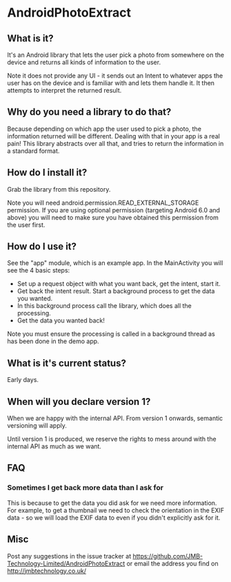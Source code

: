 # AndroidPhotoExtract

## What is it?

It's an Android library that lets the user pick a photo from somewhere on the device and returns all kinds of information to the user.

Note it does not provide any UI - it sends out an Intent to whatever apps the user has on the device and is familiar with and lets them handle it. It then attempts to interpret the returned result.

## Why do you need a library to do that?

Because depending on which app the user used to pick a photo, the information returned will be different. Dealing with that in your app is a real pain! This library abstracts over all that, and tries to return the information in a standard format.

## How do I install it?

Grab the library from this repository.

Note you will need android.permission.READ_EXTERNAL_STORAGE permission. If you are using optional permission (targeting Android 6.0 and above) you will need to make sure you have obtained this permission from the user first.

## How do I use it?

See the "app" module, which is an example app. In the MainActivity you will see the 4 basic steps:

  *  Set up a request object with what you want back, get the intent, start it.
  *  Get back the intent result. Start a background process to get the data you wanted.
  *  In this background process call the library, which does all the processing.
  *  Get the data you wanted back!

Note you must ensure the processing is called in a background thread as has been done in the demo app.

## What is it's current status?

Early days.

## When will you declare version 1?

When we are happy with the internal API. From version 1 onwards, semantic versioning will apply.

Until version 1 is produced, we reserve the rights to mess around with the internal API as much as we want.

## FAQ

### Sometimes I get back more data than I ask for

This is because to get the data you did ask for we need more information. For example, to get a thumbnail we need to check the orientation in the EXIF data - so we will load the EXIF data to even if you didn't explicitly ask for it.


## Misc

Post any suggestions in the issue tracker at https://github.com/JMB-Technology-Limited/AndroidPhotoExtract or email the address you find on http://jmbtechnology.co.uk/

